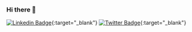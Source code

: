 ### Hi there 👋

[![Linkedin Badge](https://img.shields.io/badge/LinkedIn-0077B5?style=for-the-badge&logo=linkedin&logoColor=white)](https://www.linkedin.com/in/dominik-skali%C4%8Dan/){:target="_blank"}
[![Twitter Badge](https://img.shields.io/badge/Twitter-1DA1F2?style=for-the-badge&logo=twitter&logoColor=white)](https://twitter.com/SkalaRock){:target="_blank"}

<!--
**skalarock/skalarock** is a ✨ _special_ ✨ repository because its `README.md` (this file) appears on your GitHub profile.

Here are some ideas to get you started:

- 🔭 I’m currently working on ...
- 🌱 I’m currently learning ...
- 👯 I’m looking to collaborate on ...
- 🤔 I’m looking for help with ...
- 💬 Ask me about ...
- 📫 How to reach me: ...
- 😄 Pronouns: ...
- ⚡ Fun fact: ...
-->
